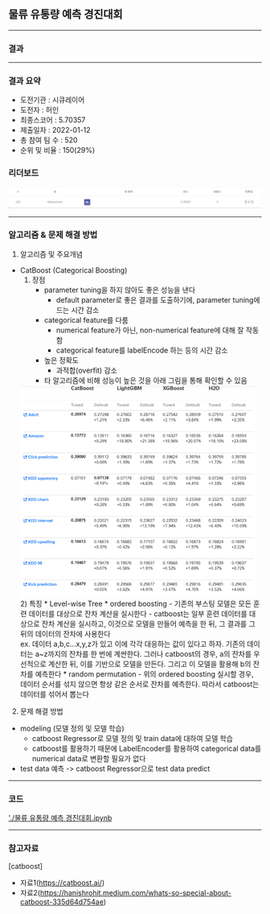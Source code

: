 ## 물류 유통량 예측 경진대회

------------

### 결과

----------------

### 결과 요약

* 도전기관 : 시큐레이어
* 도전자 : 허인
* 최종스코어 : 5.70357
* 제출일자 : 2022-01-12
* 총 참여 팀 수 : 520
* 순위 및 비율 :  150(29%)

### 리더보드

![결과](screenshot/scoreGoods.png)

----------

### 알고리즘 & 문제 해결 방법

1. 알고리즘 및 주요개념
* CatBoost (Categorical Boosting)
  1) 장점
     * parameter tuning을 하지 않아도 좋은 성능을 낸다
       - default parameter로 좋은 결과를 도출하기에, parameter tuning에 드는 시간 감소
     * categorical feature를 다룸
       - numerical feature가 아닌, non-numerical feature에 대해 잘 작동함
       - categorical feature를 labelEncode 하는 등의 시간 감소 
     * 높은 정확도
       - 과적합(overfit) 감소
     * 타 알고리즘에 비해 성능이 높은 것을 아래 그림을 통해 확인할 수 있음
    <img src="screenshot/catboostGood.png" alt="model" style="zoom: 67%;" />
  2) 특징
     * Level-wise Tree
     * ordered boosting
       - 기존의 부스팅 모델은 모든 훈련 데이터를 대상으로 잔차 계산을 실시한다
       - catboost는 일부 훈련 데이터를 대상으로 잔차 계산을 실시하고, 이것으로 모델을 만들어 예측을 한 뒤, 그 결과를 그 뒤의 데이터의 잔차에 사용한다<br>
         ex. 데이터 a,b,c...x,y,z가 있고 이에 각각 대응하는 값이 있다고 하자. 기존의 데이터는 a~z까지의 잔차를 한 번에 계싼한다. 그러나 catboost의 경우, a의 잔차를 우선적으로 계산한 뒤, 이를 기반으로 모델을 만든다. 그리고 이 모델을 활용해 b의 잔차를 예측한다
     * random permutation
       - 위의 ordered boosting 실시할 경우, 데이터 순서를 섞지 않으면 항상 같은 순서로 잔차를 예측한다. 따라서 catboost는 데이터를 섞어서 뽑는다
  
 
 2. 문제 해결 방법
 * modeling (모델 정의 및 모델 학습)
   - catboost Regressor로 모델 정의 및 train data에 대하여 모델 학습
   - catboost를 활용하기 때문에 LabelEncoder를 활용하여 categorical data를 numerical data로 변환할 필요가 없다
 * test data 예측 -> catboost Regressor으로 test data predict

-----------

### 코드

['./물류 유통량 예측 경진대회.ipynb](https://github.com/gjdls01/AutoAPE-challenge3/blob/main/dacon/%EB%AC%BC%EB%A5%98%20%EC%9C%A0%ED%86%B5%EB%9F%89%20%EC%98%88%EC%B8%A1%20%EA%B2%BD%EC%A7%84%EB%8C%80%ED%9A%8C/%EB%AC%BC%EB%A5%98%20%EC%9C%A0%ED%86%B5%EB%9F%89%20%EC%98%88%EC%B8%A1%20%EA%B2%BD%EC%A7%84%EB%8C%80%ED%9A%8C.ipynb)

-----------

### 참고자료

[catboost]
 - 자료1(https://catboost.ai/)
 - 자료2(https://hanishrohit.medium.com/whats-so-special-about-catboost-335d64d754ae) 
